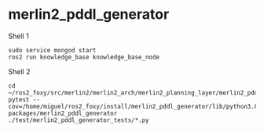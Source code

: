 # merlin2_pddl_generator

Shell 1
```shell
sudo service mongod start
ros2 run knowledge_base knowledge_base_node
```

Shell 2
```shell
cd ~/ros2_foxy/src/merlin2/merlin2_arch/merlin2_planning_layer/merlin2_pddl_generator/
pytest --cov=/home/miguel/ros2_foxy/install/merlin2_pddl_generator/lib/python3.8/site-packages/merlin2_pddl_generator ./test/merlin2_pddl_generator_tests/*.py
```